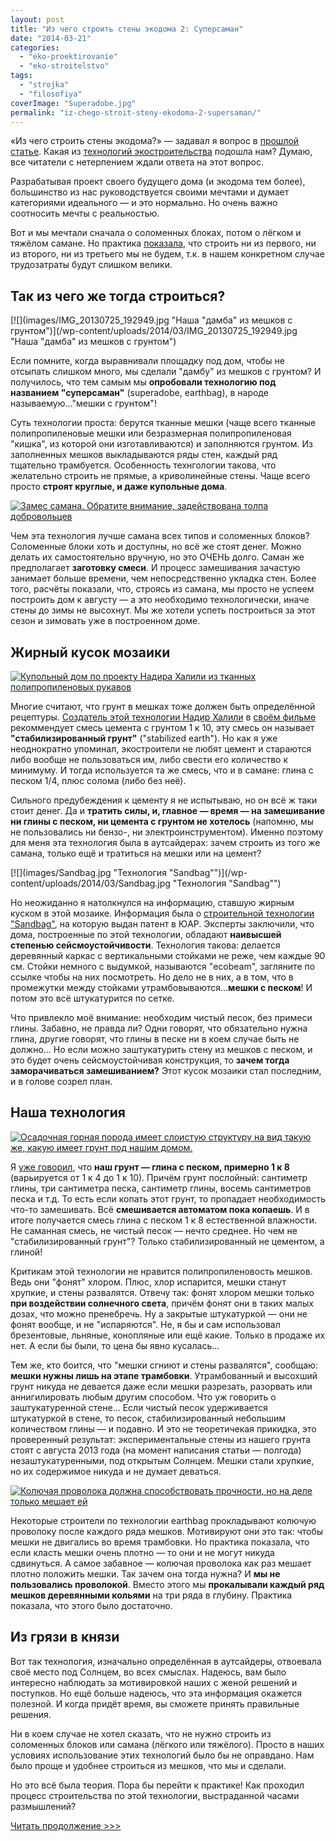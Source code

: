 ```yaml
---
layout: post
title: "Из чего строить стены экодома 2: Суперсаман"
date: "2014-03-21"
categories: 
  - "eko-proektirovanie"
  - "eko-stroitelstvo"
tags: 
  - "strojka"
  - "filosofiya"
coverImage: "Superadobe.jpg"
permalink: "iz-chego-stroit-steny-ekodoma-2-supersaman/"
---
```


«Из чего строить стены экодома?» — задавал я вопрос в [прошлой статье](/iz-chego-stroit-steny-ekodoma/ "Из чего строить стены экодома?"). Какая из [технологий экостроительства](/?p=34) подошла нам? Думаю, все читатели с нетерпением ждали ответа на этот вопрос.

Разрабатывая проект своего будущего дома (и экодома тем более), большинство из нас руководствуется своими мечтами и думает категориями идеального — и это нормально. Но очень важно соотносить мечты с реальностью.

Вот и мы мечтали сначала о соломенных блоках, потом о лёгком и тяжёлом самане. Но практика [показала](/?p=14), что строить ни из первого, ни из второго, ни из третьего мы не будем, т.к. в нашем конкретном случае трудозатраты будут слишком велики.

## Так из чего же тогда строиться?

[![](images/IMG_20130725_192949.jpg "Наша "дамба" из мешков с грунтом")](/wp-content/uploads/2014/03/IMG_20130725_192949.jpg "Наша "дамба" из мешков с грунтом")

Если помните, когда выравнивали площадку под дом, чтобы не отсыпать слишком много, мы сделали "дамбу" из мешков с грунтом? И получилось, что тем самым мы **опробовали технологию под названием "суперсаман"** (superadobe, earthbag), в народе называемую..."мешки с грунтом"!

Суть технологии проста: берутся тканные мешки (чаще всего тканные полипропиленовые мешки или безразмерная полипропиленовая "кишка", из которой они изготавливаются) и заполняются грунтом. Из заполненных мешков выкладываются ряды стен, каждый ряд тщательно трамбуется. Особенность технгологии такова, что желательно строить не прямые, а криволинейные стены. Чаще всего просто **строят круглые, и даже купольные дома**.

[![](images/Zames.jpg "Замес самана. Обратите внимание, задействована толпа добровольцев")](/wp-content/uploads/2014/03/Zames.jpg "Замес самана. Обратите внимание, задействована толпа добровольцев")

Чем эта технология лучше самана всех типов и соломенных блоков? Соломенные блоки хоть и доступны, но всё же стоят денег. Можно делать их самостоятельно вручную, но это ОЧЕНЬ долго. Саман же предполагает **заготовку смеси**. И процесс замешивания зачастую занимает больше времени, чем непосредственно укладка стен. Более того, расчёты показали, что, строясь из самана, мы просто не успеем построить дом к августу — а это необходимо технологически, иначе стены до зимы не высохнут. Мы же хотели успеть построиться за этот сезон и зимовать уже в построенном доме.

## Жирный кусок мозаики

[![](images/Kupol.jpg "Купольный дом по проекту Надира Халили из тканных полипропиленовых рукавов")](/wp-content/uploads/2014/03/Kupol.jpg "Купольный дом по проекту Надира Халили из тканных полипропиленовых рукавов")

Многие считают, что грунт в мешках тоже должен быть определённой рецептуры. [Создатель этой технологии Надир Халили](http://hojja-nusreddin.livejournal.com/370104.html) в [своём фильме](http://www.youtube.com/watch?v=bnWw_PrJB48) рекоммендует смесь цемента с грунтом 1 к 10, эту смесь он называет **"стабилизированный грунт"** ("stabilized earth"). Но как я уже неоднократно упоминал, экостроители не любят цемент и стараются либо вообще не пользоваться им, либо свести его количество к минимуму. И тогда используется та же смесь, что и в самане: глина с песком 1/4, плюс солома (либо без неё).

Сильного предубеждения к цементу я не испытываю, но он всё ж таки стоит денег. Да и **тратить силы, и, главное — время — на замешивание ни глины с песком, ни цемента с грунтом не хотелось** (напомню, мы не пользовались ни бензо-, ни электроинструментом). Именно поэтому для меня эта технология была в аутсайдерах: зачем строить из того же самана, только ещё и тратиться на мешки или на цемент?

[![](images/Sandbag.jpg "Технология "Sandbag"")](/wp-content/uploads/2014/03/Sandbag.jpg "Технология "Sandbag"")

Но неожиданно я натолкнулся на информацию, ставшую жирным куском в этой мозаике. Информация была о [строительной технологии "Sandbag"](http://www.sandbaghouse.com/Infos_files/Sandbag%20House%202.pdf), на которую выдан патент в ЮАР. Эксперты заключили, что дома, построенные по этой технологии, обладают **наивысшей степенью сейсмоустойчивости**. Технология такова: делается деревянный каркас с вертикальными стойками не реже, чем каждые 90 см. Стойки немного с выдумкой, называются "ecobeam", загляните по ссылке чтобы на них посмотреть. Но дело не в них, а в том, что в промежутки между стойками утрамбовываются...**мешки с песком**! И потом это всё штукатурится по сетке.

Что привлекло моё внимание: необходим чистый песок, без примеси глины. Забавно, не правда ли? Одни говорят, что обязательно нужна глина, другие говорят, что глины в песке ни в коем случае быть не должно... Но если можно заштукатурить стену из мешков с песком, и это будет очень сейсмоустойчивая конструкция, то **зачем тогда заморачиваться замешиванием?** Этот кусок мозаики стал последним, и в голове созрел план.

## Наша технология

[![](images/Osadok.jpg "Осадочная горная порода имеет слоистую структуру на вид такую же, какую имеет грунт под нашим домом.")](/wp-content/uploads/2014/03/Osadok.jpg "Осадочная горная порода имеет слоистую структуру на вид такую же, какую имеет грунт под нашим домом.")

Я [уже говорил](/?p=21), что **наш грунт — глина с песком, примерно 1 к 8** (варьируется от 1 к 4 до 1 к 10). Причём грунт послойный: сантиметр глины, три сантиметра песка, сантиметр глины, восемь сантиметров песка и т.д. То есть если копать этот грунт, то пропадает необходимость что-то замешивать. Всё **смешивается автоматом пока копаешь**. И в итоге получается смесь глина с песком 1 к 8 естественной влажности. Не саманная смесь, не чистый песок — нечто среднее. Но чем не "стабилизированный грунт"? Только стабилизированный не цементом, а глиной!

Критикам этой технологии не нравится полипропиленовость мешков. Ведь они "фонят" хлором. Плюс, хлор испарится, мешки станут хрупкие, и стены развалятся. Отвечу так: фонят хлором мешки только **при воздействии солнечного света**, причём фонят они в таких малых дозах, что можно пренебречь. Ну а закрытые штукатуркой — они не фонят вообще, и не "испаряются". Не, я бы и сам использовал брезентовые, льняные, конопляные или ещё какие. Только в продаже их нет. А если бы были, то цена бы явно кусалась...

Тем же, кто боится, что "мешки сгниют и стены развалятся", сообщаю: **мешки нужны лишь на этапе трамбовки**. Утрамбованный и высохший грунт никуда не девается даже если мешки разрезать, разорвать или аннигилировать любым другим способом. Что уж говорить о заштукатуренной стене... Если чистый песок удерживается штукатуркой в стене, то песок, стабилизированный небольшим количеством глины — и подавно. И это не теоретичекая прикидка, это проверенный результат: экспериментальные стены из нашего грунта стоят с августа 2013 года (на момент написания статьи — полгода) незаштукатуренными, под открытым Солнцем. Мешки стали хрупкие, но их содержимое никуда и не думает деваться.

[![](images/barbed-wire.jpg "Колючая проволока должна способствовать прочности, но на деле только мешает ей")](/wp-content/uploads/2014/03/barbed-wire.jpg "Колючая проволока должна способствовать прочности, но на деле только мешает ей")

Некоторые строители по технологии earthbag прокладывают колючую проволоку после каждого ряда мешков. Мотивируют они это так: чтобы мешки не двигались во время трамбовки. Но практика показала, что если класть мешки очень плотно — то они и не могут никуда сдвинуться. А самое забавное — колючая проволока как раз мешает плотно положить мешки. Так зачем она тогда нужна? И **мы не пользовались проволокой**. Вместо этого мы **прокалывали каждый ряд мешков деревянными кольями** на три ряда в глубину. Практика показала, что этого было достаточно.

## Из грязи в князи

Вот так технология, изначально определённая в аутсайдеры, отвоевала своё место под Солнцем, во всех смыслах. Надеюсь, вам было интересно наблюдать за мотивировкой наших с женой решений и поступков. Но ещё больше надеюсь, что эта информация окажется полезной. И когда придёт время, вы сможете принять правильные решения.

Ни в коем случае не хотел сказать, что не нужно строить из соломенных блоков или самана (лёгкого или тяжёлого). Просто в наших условиях использование этих технологий было бы не оправдано. Нам было проще и удобнее строиться из мешков, что мы и сделали.

Но это всё была теория. Пора бы перейти к практике! Как проходил процесс строительства по этой технологии, выстраданной часами размышлений?

[Читать продолжение >>>](/?p=12)
